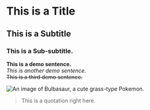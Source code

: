 # This is a Title 
## This is a Subtitle  
### This is a Sub-subtitle.  

**This is a demo sentence.**  
*This is another demo sentence.*  
~~This is a third demo sentence.~~  

![An image of Bulbasaur, a cute grass-type Pokemon.](00bulbasaur.png)

> This is a quotation right here.  
